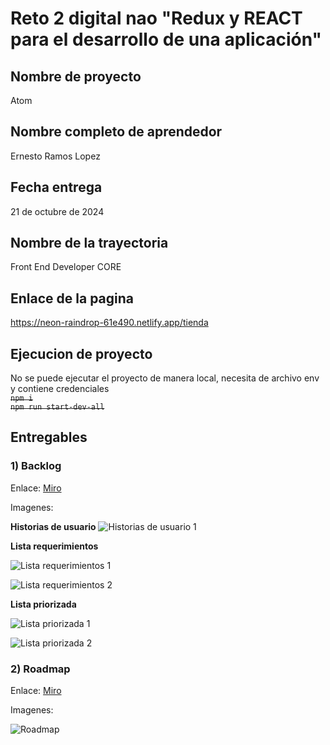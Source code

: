 # Reto 2 digital nao "Redux y REACT para el desarrollo de una aplicación"
## Nombre de proyecto  
Atom

## Nombre completo de aprendedor
Ernesto Ramos Lopez

## Fecha entrega
21 de octubre de 2024

## Nombre de la trayectoria 
Front End Developer CORE

## Enlace de la pagina
https://neon-raindrop-61e490.netlify.app/tienda

## Ejecucion de proyecto
No se puede ejecutar el proyecto de manera local, necesita de archivo env y contiene credenciales  
~~`npm i`~~  
~~`npm run start-dev-all`~~

## Entregables
### 1) **Backlog**

Enlace: [Miro](https://miro.com/app/board/uXjVKixWjLc=/?share_link_id=379606508623)

Imagenes: 

**Historias de usuario**
![Historias de usuario 1](/entregables/reto2/sprint2/backlog/historias-usuario.png "Historias de usuario 1")


**Lista requerimientos**

![Lista requerimientos 1](/entregables/reto2/sprint2/backlog/lista-requerimientos-1.png "Lista requerimientos 1")

![Lista requerimientos 2](/entregables/reto2/sprint2/backlog/lista-requerimientos-2.png "Lista requerimientos 2")


**Lista priorizada**

![Lista priorizada 1](/entregables/reto2/sprint2/backlog/lista-priorizada-1.png "Lista priorizada 1")

![Lista priorizada 2](/entregables/reto2/sprint2/backlog/lista-priorizada-2.png "Lista priorizada 2")

### 2) **Roadmap**

Enlace: [Miro](https://miro.com/app/board/uXjVKhrL8No=/?share_link_id=137188585675)

Imagenes: 

![Roadmap](/entregables/reto2/sprint2/roadmap/roadmap.png "Roadmap")


